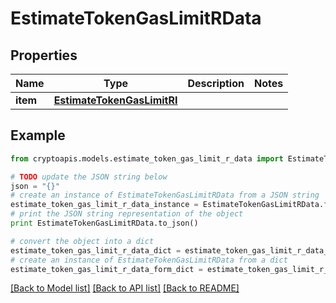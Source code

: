 # EstimateTokenGasLimitRData


## Properties
Name | Type | Description | Notes
------------ | ------------- | ------------- | -------------
**item** | [**EstimateTokenGasLimitRI**](EstimateTokenGasLimitRI.md) |  | 

## Example

```python
from cryptoapis.models.estimate_token_gas_limit_r_data import EstimateTokenGasLimitRData

# TODO update the JSON string below
json = "{}"
# create an instance of EstimateTokenGasLimitRData from a JSON string
estimate_token_gas_limit_r_data_instance = EstimateTokenGasLimitRData.from_json(json)
# print the JSON string representation of the object
print EstimateTokenGasLimitRData.to_json()

# convert the object into a dict
estimate_token_gas_limit_r_data_dict = estimate_token_gas_limit_r_data_instance.to_dict()
# create an instance of EstimateTokenGasLimitRData from a dict
estimate_token_gas_limit_r_data_form_dict = estimate_token_gas_limit_r_data.from_dict(estimate_token_gas_limit_r_data_dict)
```
[[Back to Model list]](../README.md#documentation-for-models) [[Back to API list]](../README.md#documentation-for-api-endpoints) [[Back to README]](../README.md)


